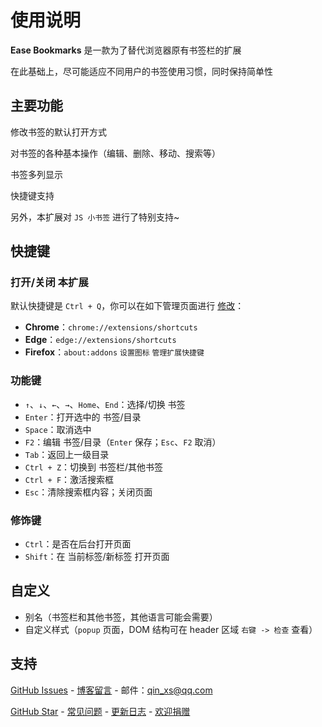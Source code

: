 # 使用说明

**Ease Bookmarks** 是一款为了替代浏览器原有书签栏的扩展

在此基础上，尽可能适应不同用户的书签使用习惯，同时保持简单性

## 主要功能

修改书签的默认打开方式

对书签的各种基本操作（编辑、删除、移动、搜索等）

书签多列显示

快捷键支持

另外，本扩展对 `JS 小书签` 进行了特别支持~

## 快捷键

### 打开/关闭 本扩展

默认快捷键是 `Ctrl + Q`，你可以在如下管理页面进行
[修改](chrome://extensions/shortcuts)：
- **Chrome**：`chrome://extensions/shortcuts`
- **Edge**：`edge://extensions/shortcuts`
- **Firefox**：`about:addons` `设置图标` `管理扩展快捷键`

### 功能键

- `↑`、`↓`、`←`、`→`、`Home`、`End`：选择/切换 书签
- `Enter`：打开选中的 书签/目录
- `Space`：取消选中
- `F2`：编辑 书签/目录（`Enter` 保存；`Esc`、`F2` 取消）
- `Tab`：返回上一级目录
- `Ctrl + Z`：切换到 书签栏/其他书签
- `Ctrl + F`：激活搜索框
- `Esc`：清除搜索框内容；关闭页面

### 修饰键

- `Ctrl`：是否在后台打开页面
- `Shift`：在 当前标签/新标签 打开页面

## 自定义

- 别名（书签栏和其他书签，其他语言可能会需要）
- 自定义样式（`popup` 页面，DOM 结构可在 header 区域 `右键 -> 检查` 查看）

## 支持

[GitHub Issues](https://github.com/qinxs/Ease-Bookmarks/issues) - 
[博客留言](https://7bxing.com/posts/beb3fd2a/) - 
邮件：qin_xs@qq.com

[GitHub Star](https://github.com/qinxs/Ease-Bookmarks "方便的话，给个 Star，感谢！") - 
[常见问题](https://github.com/qinxs/Ease-Bookmarks/wiki/常见问题（FAQ）) - 
[更新日志](https://github.com/qinxs/Ease-Bookmarks/blob/master/ChangeLog.md) - 
[欢迎捐赠](https://7bxing.com/donate/)
